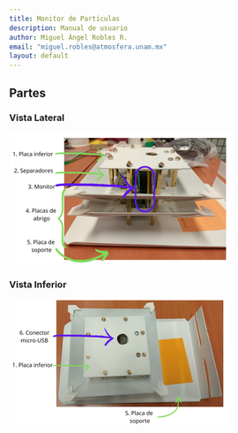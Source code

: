 ```yaml
---
title: Monitor de Partículas
description: Manual de usuario
author: Miguel Ángel Robles R.
email: "miguel.robles@atmosfera.unam.mx"
layout: default
---
```



## Partes

### Vista Lateral
![partes](/assets/img/partes.png)

### Vista Inferior
![partesInferior](/assets/img/partes_inferior.png)

